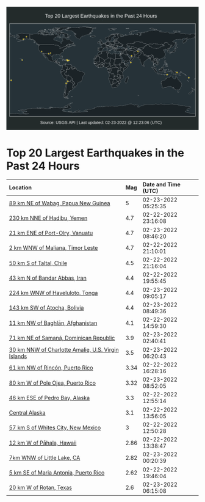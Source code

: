 ![Map](./map.png)

# Top 20 Largest Earthquakes in the Past 24 Hours

| Location | Mag | Date and Time (UTC) |
|:---|:---|:---|
| [89 km NE of Wabag, Papua New Guinea](https://earthquake.usgs.gov/earthquakes/eventpage/us7000gn4g) | 5 | 02-23-2022 05:25:35 |
| [230 km NNE of Hadibu, Yemen](https://earthquake.usgs.gov/earthquakes/eventpage/us7000gn2w) | 4.7 | 02-22-2022 23:16:08 |
| [21 km ENE of Port-Olry, Vanuatu](https://earthquake.usgs.gov/earthquakes/eventpage/us7000gn5d) | 4.7 | 02-23-2022 08:46:20 |
| [2 km WNW of Maliana, Timor Leste](https://earthquake.usgs.gov/earthquakes/eventpage/us7000gn1u) | 4.7 | 02-22-2022 21:10:01 |
| [50 km S of Taltal, Chile](https://earthquake.usgs.gov/earthquakes/eventpage/us7000gn1x) | 4.5 | 02-22-2022 21:16:04 |
| [43 km N of Bandar Abbas, Iran](https://earthquake.usgs.gov/earthquakes/eventpage/us7000gn1e) | 4.4 | 02-22-2022 19:55:45 |
| [224 km WNW of Haveluloto, Tonga](https://earthquake.usgs.gov/earthquakes/eventpage/us7000gn5j) | 4.4 | 02-23-2022 09:05:17 |
| [143 km SW of Atocha, Bolivia](https://earthquake.usgs.gov/earthquakes/eventpage/us7000gn5c) | 4.4 | 02-23-2022 08:49:36 |
| [11 km NW of Baghlān, Afghanistan](https://earthquake.usgs.gov/earthquakes/eventpage/us7000gmyp) | 4.1 | 02-22-2022 14:59:30 |
| [71 km NE of Samaná, Dominican Republic](https://earthquake.usgs.gov/earthquakes/eventpage/pr2022054000) | 3.9 | 02-23-2022 02:40:41 |
| [30 km NNW of Charlotte Amalie, U.S. Virgin Islands](https://earthquake.usgs.gov/earthquakes/eventpage/pr2022054001) | 3.5 | 02-23-2022 06:20:43 |
| [61 km NW of Rincón, Puerto Rico](https://earthquake.usgs.gov/earthquakes/eventpage/pr71336623) | 3.34 | 02-22-2022 16:28:16 |
| [80 km W of Pole Ojea, Puerto Rico](https://earthquake.usgs.gov/earthquakes/eventpage/pr71336818) | 3.32 | 02-23-2022 08:52:05 |
| [46 km ESE of Pedro Bay, Alaska](https://earthquake.usgs.gov/earthquakes/eventpage/ak0222fuyewd) | 3.3 | 02-22-2022 12:55:14 |
| [Central Alaska](https://earthquake.usgs.gov/earthquakes/eventpage/ak0222fvk1j9) | 3.1 | 02-22-2022 13:56:05 |
| [57 km S of Whites City, New Mexico](https://earthquake.usgs.gov/earthquakes/eventpage/tx2022drzp) | 3 | 02-22-2022 12:50:28 |
| [12 km W of Pāhala, Hawaii](https://earthquake.usgs.gov/earthquakes/eventpage/hv72925602) | 2.86 | 02-22-2022 13:38:47 |
| [7km WNW of Little Lake, CA](https://earthquake.usgs.gov/earthquakes/eventpage/ci40191736) | 2.82 | 02-23-2022 00:20:39 |
| [5 km SE of Maria Antonia, Puerto Rico](https://earthquake.usgs.gov/earthquakes/eventpage/pr71336688) | 2.62 | 02-22-2022 19:46:04 |
| [20 km W of Rotan, Texas](https://earthquake.usgs.gov/earthquakes/eventpage/us7000gn4t) | 2.6 | 02-23-2022 06:15:08 |
